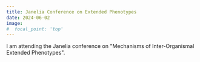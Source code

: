 ```yaml
---
title: Janelia Conference on Extended Phenotypes
date: 2024-06-02
image:
#  focal_point: 'top'
---
```


I am attending the Janelia conference on "Mechanisms of Inter-Organismal Extended Phenotypes".

<!--more-->

